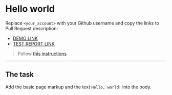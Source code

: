 # Hello world
Replace `<your_account>` with your Github username and copy the links to Pull Request description:
- [DEMO LINK](https://liliia-sheredko.github.io/layout_hello-world/)
- [TEST REPORT LINK](https://liliia-sheredko.github.io/layout_hello-world/report/html_report/)

> Follow [this instructions](https://mate-academy.github.io/layout_task-guideline/#how-to-solve-the-layout-tasks-on-github)
___

## The task 
Add the basic page markup and the text `Hello, world!` into the body.
